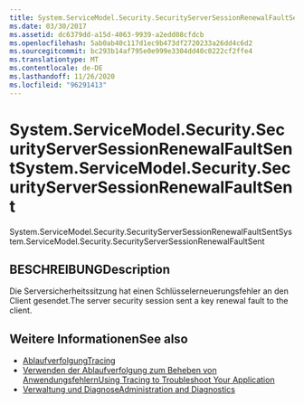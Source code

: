 ```yaml
---
title: System.ServiceModel.Security.SecurityServerSessionRenewalFaultSent
ms.date: 03/30/2017
ms.assetid: dc6379dd-a15d-4063-9939-a2edd08cfdcb
ms.openlocfilehash: 5ab0ab40c117d1ec9b473df2720233a26dd4c6d2
ms.sourcegitcommit: bc293b14af795e0e999e3304dd40c0222cf2ffe4
ms.translationtype: MT
ms.contentlocale: de-DE
ms.lasthandoff: 11/26/2020
ms.locfileid: "96291413"
---
```

# <a name="systemservicemodelsecuritysecurityserversessionrenewalfaultsent"></a><span data-ttu-id="3cfba-102">System.ServiceModel.Security.SecurityServerSessionRenewalFaultSent</span><span class="sxs-lookup"><span data-stu-id="3cfba-102">System.ServiceModel.Security.SecurityServerSessionRenewalFaultSent</span></span>

<span data-ttu-id="3cfba-103">System.ServiceModel.Security.SecurityServerSessionRenewalFaultSent</span><span class="sxs-lookup"><span data-stu-id="3cfba-103">System.ServiceModel.Security.SecurityServerSessionRenewalFaultSent</span></span>  
  
## <a name="description"></a><span data-ttu-id="3cfba-104">BESCHREIBUNG</span><span class="sxs-lookup"><span data-stu-id="3cfba-104">Description</span></span>  

 <span data-ttu-id="3cfba-105">Die Serversicherheitssitzung hat einen Schlüsselerneuerungsfehler an den Client gesendet.</span><span class="sxs-lookup"><span data-stu-id="3cfba-105">The server security session sent a key renewal fault to the client.</span></span>  
  
## <a name="see-also"></a><span data-ttu-id="3cfba-106">Weitere Informationen</span><span class="sxs-lookup"><span data-stu-id="3cfba-106">See also</span></span>

- [<span data-ttu-id="3cfba-107">Ablaufverfolgung</span><span class="sxs-lookup"><span data-stu-id="3cfba-107">Tracing</span></span>](index.md)
- [<span data-ttu-id="3cfba-108">Verwenden der Ablaufverfolgung zum Beheben von Anwendungsfehlern</span><span class="sxs-lookup"><span data-stu-id="3cfba-108">Using Tracing to Troubleshoot Your Application</span></span>](using-tracing-to-troubleshoot-your-application.md)
- [<span data-ttu-id="3cfba-109">Verwaltung und Diagnose</span><span class="sxs-lookup"><span data-stu-id="3cfba-109">Administration and Diagnostics</span></span>](../index.md)
